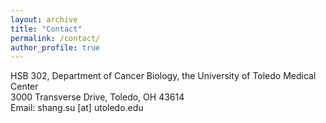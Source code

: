 ```yaml
---
layout: archive
title: "Contact"
permalink: /contact/
author_profile: true
---
```

HSB 302, Department of Cancer Biology, the University of Toledo Medical Center<br>
3000 Transverse Drive, Toledo, OH 43614<br>
Email: shang.su [at] utoledo.edu
